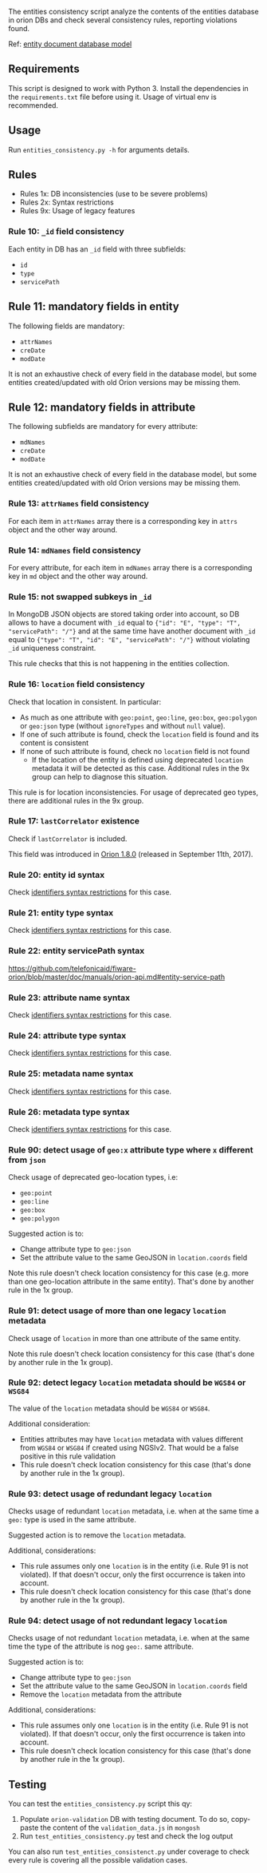 The entities consistency script analyze the contents of the entities database in orion DBs and
check several consistency rules, reporting violations found.

Ref: [entity document database model]([../../doc/manuals/admin/database_model.md#entities-collection])

## Requirements

This script is designed to work with Python 3. Install the dependencies in the `requirements.txt` file before using it.
Usage of virtual env is recommended.

## Usage

Run `entities_consistency.py -h` for arguments details.

## Rules

* Rules 1x: DB inconsistencies (use to be severe problems)
* Rules 2x: Syntax restrictions
* Rules 9x: Usage of legacy features

### Rule 10: `_id` field consistency

Each entity in DB has an `_id` field with three subfields:

* `id`
* `type`
* `servicePath`

## Rule 11: mandatory fields in entity

The following fields are mandatory:

* `attrNames`
* `creDate`
* `modDate`

It is not an exhaustive check of every field in the database model, but some entities created/updated with old Orion versions may be missing them.

## Rule 12: mandatory fields in attribute

The following subfields are mandatory for every attribute:

* `mdNames`
* `creDate`
* `modDate`

It is not an exhaustive check of every field in the database model, but some entities created/updated with old Orion versions may be missing them.

### Rule 13: `attrNames` field consistency

For each item in `attrNames` array there is a corresponding key in `attrs` object and the other way around.

### Rule 14: `mdNames` field consistency

For every attribute, for each item in `mdNames` array there is a corresponding key in `md` object and the other way around.

### Rule 15: not swapped subkeys in `_id`

In MongoDB JSON objects are stored taking order into account, so DB allows to have a document with
`_id` equal to `{"id": "E", "type": "T", "servicePath": "/"}` and at the same time have another document with `_id`
equal to `{"type": "T", "id": "E", "servicePath": "/"}` without violating `_id` uniqueness constraint.

This rule checks that this is not happening in the entities collection.

### Rule 16: `location` field consistency

Check that location in consistent. In particular:

* As much as one attribute with `geo:point`, `geo:line`, `geo:box`, `geo:polygon` or `geo:json` type (without `ignoreTypes` and without `null` value).
* If one of such attribute is found, check the `location` field is found and its content is consistent
* If none of such attribute is found, check no `location` field is not found 
  * If the location of the entity is defined using deprecated `location` metadata it will be detected as this case. Additional rules in the 9x group can help to diagnose this situation.

This rule is for location inconsistencies. For usage of deprecated geo types, there are additional rules in the 9x group.

### Rule 17: `lastCorrelator` existence

Check if `lastCorrelator` is included.

This field was introduced in [Orion 1.8.0](https://github.com/telefonicaid/fiware-orion/releases/tag/1.8.0) (released in September 11th, 2017).

### Rule 20: entity id syntax

Check [identifiers syntax restrictions](../../doc/manuals/orion-api.md#identifiers-syntax-restrictions) for this case.

### Rule 21: entity type syntax

Check [identifiers syntax restrictions](../../doc/manuals/orion-api.md#identifiers-syntax-restrictions) for this case.

### Rule 22: entity servicePath syntax

https://github.com/telefonicaid/fiware-orion/blob/master/doc/manuals/orion-api.md#entity-service-path

### Rule 23: attribute name syntax

Check [identifiers syntax restrictions](../../doc/manuals/orion-api.md#identifiers-syntax-restrictions) for this case.

### Rule 24: attribute type syntax

Check [identifiers syntax restrictions](../../doc/manuals/orion-api.md#identifiers-syntax-restrictions) for this case.

### Rule 25: metadata name syntax

Check [identifiers syntax restrictions](../../doc/manuals/orion-api.md#identifiers-syntax-restrictions) for this case.

### Rule 26: metadata type syntax

Check [identifiers syntax restrictions](../../doc/manuals/orion-api.md#identifiers-syntax-restrictions) for this case.

### Rule 90: detect usage of `geo:x` attribute type where `x` different from `json`

Check usage of deprecated geo-location types, i.e:

* `geo:point`
* `geo:line`
* `geo:box`
* `geo:polygon`

Suggested action is to:

* Change attribute type to `geo:json`
* Set the attribute value to the same GeoJSON in `location.coords` field

Note this rule doesn't check location consistency for this case (e.g. more than one geo-location attribute in the same entity). That's done by another rule in the 1x group.

### Rule 91: detect usage of more than one legacy `location` metadata

Check usage of `location` in more than one attribute of the same entity.

Note this rule doesn't check location consistency for this case (that's done by another rule in the 1x group).

### Rule 92: detect legacy `location` metadata should be `WGS84` or `WSG84`

The value of the `location` metadata should be `WGS84` or `WSG84`.

Additional consideration:

* Entities attributes may have `location` metadata with values different from `WGS84` or `WSG84` if created using NGSIv2. That would be a false positive in this rule validation 
* This rule doesn't check location consistency for this case (that's done by another rule in the 1x group).

### Rule 93: detect usage of redundant legacy `location`

Checks usage of redundant `location` metadata, i.e. when at the same time a `geo:` type is used in the
same attribute.

Suggested action is to remove the `location` metadata.

Additional, considerations:

 * This rule assumes only one `location` is in the entity (i.e. Rule 91 is not violated). If that doesn't occur, only the first occurrence is taken into account. 
 * This rule doesn't check location consistency for this case (that's done by another rule in the 1x group).

### Rule 94: detect usage of not redundant legacy `location`

Checks usage of not redundant `location` metadata, i.e. when at the same time the type of the attribute is nog `geo:`.
same attribute.

Suggested action is to:

* Change attribute type to `geo:json`
* Set the attribute value to the same GeoJSON in `location.coords` field
* Remove the `location` metadata from the attribute

Additional, considerations:

* This rule assumes only one `location` is in the entity (i.e. Rule 91 is not violated). If that doesn't occur, only the first occurrence is taken into account.
* This rule doesn't check location consistency for this case (that's done by another rule in the 1x group).

## Testing

You can test the `entities_consistency.py` script this qy:

1. Populate `orion-validation` DB with testing document. To do so, copy-paste the content of the `validation_data.js` in `mongosh`
2. Run `test_entities_consistency.py` test and check the log output

You can also run `test_entities_consistenct.py` under coverage to check every rule is covering all the possible validation cases.
